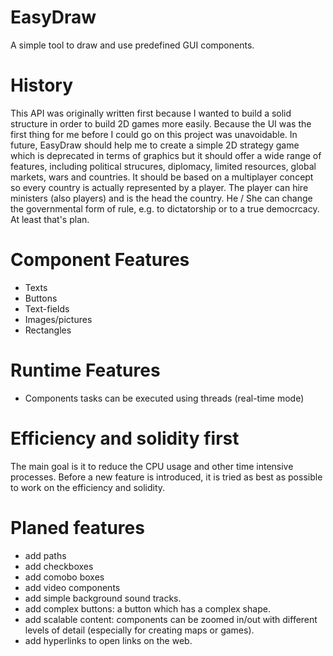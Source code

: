 # EasyDraw
A simple tool to draw and use predefined GUI components.


# History
This API was originally written first because I wanted to build a solid structure in order
to build 2D games more easily.
Because the UI was the first thing for me before I could go on this project was unavoidable.
In future,
EasyDraw should help me to create a simple 2D strategy game which is deprecated in terms of graphics
but it should offer a wide range of features,
including political strucures, diplomacy, limited resources, global markets, wars and countries.
It should be based on a multiplayer concept so every country is actually represented by a player.
The player can hire ministers (also players) and is the head the country.
He / She can change the governmental form of rule,
e.g. to dictatorship or to a true democrcacy.
At least that's plan.


# Component Features
- Texts
- Buttons
- Text-fields
- Images/pictures
- Rectangles


# Runtime Features
- Components tasks can be executed using threads (real-time mode)


# Efficiency and solidity first
The main goal is it to reduce the CPU usage and other time intensive processes.
Before a new feature is introduced,
it is tried as best as possible to work on the efficiency and solidity.


# Planed features
- add paths
- add checkboxes
- add comobo boxes
- add video components
- add simple background sound tracks.
- add complex buttons: a button which has a complex shape.
- add scalable content: components can be zoomed in/out with different levels of detail (especially for creating maps or games).
- add hyperlinks to open links on the web.
